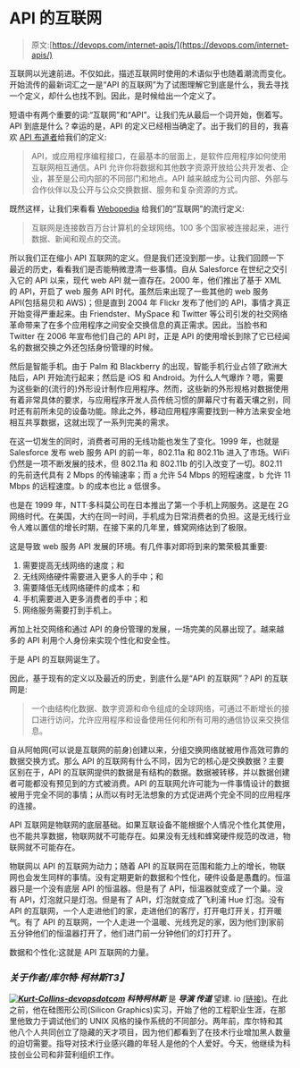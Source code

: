 # API 的互联网

> 原文:[https://devops.com/internet-apis/](https://devops.com/internet-apis/)

互联网以光速前进。不仅如此，描述互联网时使用的术语似乎也随着潮流而变化。开始流传的最新词汇之一是“API 的互联网”为了试图理解它到底是什么，我去寻找一个定义，却什么也找不到。因此，是时候给出一个定义了。

短语中有两个重要的词:“互联网”和“API”。让我们先从最后一个词开始，倒着写。API 到底是什么？幸运的是，API 的定义已经相当确定了。出于我们的目的，我喜欢 [API 布道者](http://apievangalist.com)给我们的定义:

> API，或应用程序编程接口，在最基本的层面上，是软件应用程序如何使用互联网相互通信。API 允许你将数据和其他数字资源开放给公共开发者、企业，甚至是公司内部的不同部门和地点。API 越来越成为公司内部、外部与合作伙伴以及公开与公众交换数据、服务和复杂资源的方式。

既然这样，让我们来看看 [Webopedia](http://webopedia.com) 给我们的“互联网”的流行定义:

> 互联网是连接数百万台计算机的全球网络。100 多个国家被连接起来，进行数据、新闻和观点的交流。

所以我们正在缩小 API 互联网的定义。但是我们还没到那一步。让我们回顾一下最近的历史，看看我们是否能稍微澄清一些事情。自从 Salesforce 在世纪之交引入它的 API 以来，现代 web API 就一直存在。2000 年，他们推出了基于 XML 的 API，开启了 web 服务 API 时代。虽然后来出现了一些其他的 web 服务 API(包括易贝和 AWS)；但是直到 2004 年 Flickr 发布了他们的 API，事情才真正开始变得严重起来。由 Friendster、MySpace 和 Twitter 等公司引发的社交网络革命带来了在多个应用程序之间安全交换信息的真正需求。因此，当脸书和 Twitter 在 2006 年宣布他们自己的 API 时，正是 API 的使用增长到除了它已经闻名的数据交换之外还包括身份管理的时候。

然后是智能手机。由于 Palm 和 Blackberry 的出现，智能手机行业占领了欧洲大陆后，API 开始流行起来；然后是 iOS 和 Android。为什么人气爆炸？嗯，需要为这些新的(流行的)外形设计制作应用程序。然而，这些新的外形规格对数据使用有着非常具体的要求，与应用程序开发人员传统习惯的屏幕尺寸有着天壤之别，同时还有前所未见的设备功能。除此之外，移动应用程序需要找到一种方法来安全地相互共享数据，这就出现了一系列完美的需求。

在这一切发生的同时，消费者可用的无线功能也发生了变化。1999 年，也就是 Salesforce 发布 web 服务 API 的前一年，802.11a 和 802.11b 进入了市场。WiFi 仍然是一项不断发展的技术，但 802.11a 和 802.11b 的引入改变了一切。802.11 的先前迭代具有 2 Mbps 的传输速率；而 a 允许 54 Mbps 的短程速度，b 允许 11 Mbps 的远程速度。b 的成本也比 a 低很多。

也是在 1999 年，NTT·多科莫公司在日本推出了第一个手机上网服务。这是在 2G 网络时代。在美国，大约在同一时间，手机成为日常消费者的负担。这是无线行业令人难以置信的增长时期，在接下来的几年里，蜂窝网络达到了极限。

这是导致 web 服务 API 发展的环境。有几件事对即将到来的繁荣极其重要:

1.  需要提高无线网络的速度；和
2.  无线网络硬件需要进入更多人的手中；和
3.  需要降低无线网络硬件的成本；和
4.  手机需要进入更多消费者的手中；和
5.  网络服务需要打到手机上。

再加上社交网络和通过 API 的身份管理的发展，一场完美的风暴出现了。越来越多的 API 利用个人身份来实现个性化和安全性。

于是 API 的互联网诞生了。

因此，基于现有的定义以及最近的历史，到底什么是“API 的互联网”？API 的互联网是:

> 一个由结构化数据、数字资源和命令组成的全球网络，可通过不断增长的接口进行访问，允许应用程序和设备使用任何和所有可用的通信协议来交换信息。

自从阿帕网(可以说是互联网的前身)创建以来，分组交换网络就被用作高效可靠的数据交换方式。那么 API 的互联网有什么不同，因为它的核心是交换数据？主要区别在于，API 的互联网提供的数据是有结构的数据。数据被转移，并以数据创建者可能都没有预见到的方式被消费。API 的互联网允许可能为一件事情设计的数据被用于完全不同的事情；从而以有时无法想象的方式促进两个完全不同的应用程序的连接。

API 互联网是物联网的底层基础。如果互联设备不能根据个人情况个性化其使用，也不能共享数据，物联网就不可能存在。如果没有无线和蜂窝硬件规范的改进，物联网就不可能存在。

物联网以 API 的互联网为动力；随着 API 的互联网在范围和能力上的增长，物联网也会发生同样的事情。没有定期更新的数据和个性化，硬件设备是愚蠢的。恒温器只是一个没有底层 API 的恒温器。但是有了 API，恒温器就变成了一个巢。没有 API，灯泡就只是灯泡。但是有了 API，灯泡就变成了飞利浦 Hue 灯泡。没有 API 的互联网，一个人走进他们的家，走进他们的客厅，打开电灯开关，打开暖气。有了 API 的互联网，一个人走进一个温暖、光线充足的家，因为他们到家前五分钟他们的恒温器打开了，他们进门前一分钟他们的灯打开了。

数据和个性化:这就是 API 互联网的力量。

### ***关于作者/库尔特·柯林斯**T3】*

***[![Kurt-Collins-devopsdotcom](../Images/33d62b1d84b77bba4a1fb8f28d0a7c6e.png)](https://devops.com/wp-content/uploads/2015/02/Kurt-Collins-devopsdotcom.png) 科特柯林斯*** 是 ***导演*** ***传道*** 望建. io [(链接)](https://www.built.io/)。在此之前，他在硅图形公司(Silicon Graphics)实习，开始了他的工程职业生涯，在那里他致力于调试他们的 UNIX 风格的操作系统的不同部分。两年前，库尔特和其他八个人共同创立了隐藏的天才项目，因为他们都看到了在技术行业增加黑人数量的迫切需要。指导对技术行业感兴趣的年轻人是他的个人爱好。今天，他继续为科技创业公司和非营利组织工作。